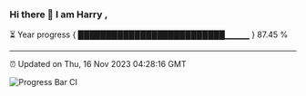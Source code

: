 ### Hi there 👋 I am Harry , 

⏳ Year progress { ██████████████████████████▁▁▁▁ } 87.45 %

---

⏰ Updated on Thu, 16 Nov 2023 04:28:16 GMT

![Progress Bar CI](https://github.com/duykhang68/duykhang68/workflows/Progress%20Bar%20CI/badge.svg)
